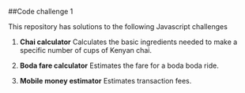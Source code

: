   ##Code challenge 1

  This repository has solutions to the following Javascript challenges

1. **Chai calculator**
                 Calculates the basic ingredients needed to make a specific number of cups of Kenyan chai.

 2.  **Boda fare calculator**
                Estimates the fare for a boda boda ride.

 3.  **Mobile money estimator**
                Estimates transaction fees.

